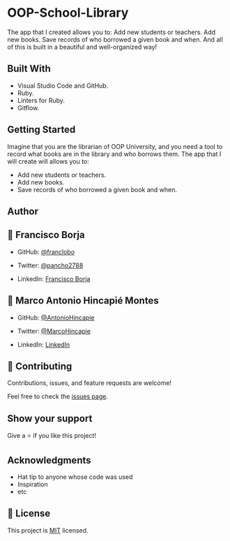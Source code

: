# OOP-School-Library
The app that I created allows you to:  Add new students or teachers. Add new books. Save records of who borrowed a given book and when. And all of this is built in a beautiful and well-organized way!

## Built With

- Visual Studio Code and GitHub.
- Ruby.
- Linters for Ruby.
- Gitflow.

## Getting Started

Imagine that you are the librarian of OOP University, and you need a tool to record what books are in the library and who borrows them. The app that I will create will allows you to:

- Add new students or teachers.
- Add new books.
- Save records of who borrowed a given book and when.

## Author

## 👤 Francisco Borja

- GitHub: [@franclobo](https://github.com/franclobo)

- Twitter: [@pancho2788](https://twitter.com/Pancho2788)

- LinkedIn: [Francisco Borja](https://www.linkedin.com/in/francisco-borja-lobato/)

## 👤 **Marco Antonio Hincapié Montes**

- GitHub: [@AntonioHincapie](https://github.com/AntonioHincapie)

- Twitter: [@MarcoHincapie](https://twitter.com/MarcoHincapie)

- LinkedIn: [LinkedIn](https://www.linkedin.com/in/marco-hincapi%C3%A9-7a76751a3/)

## 🤝 Contributing

Contributions, issues, and feature requests are welcome!

Feel free to check the [issues page](../../issues/).

## Show your support

Give a ⭐️ if you like this project!

## Acknowledgments

- Hat tip to anyone whose code was used
- Inspiration
- etc

## 📝 License

This project is [MIT](./LICENSE) licensed.
